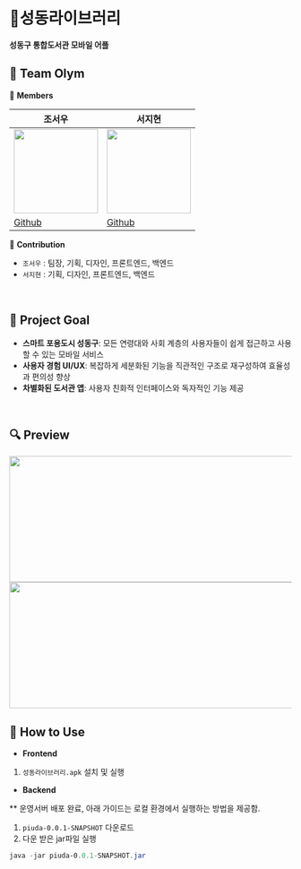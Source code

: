 # 📕성동라이브러리

**성동구 통합도서관 모바일 어플**
 <br/>
 
## 📌 Team Olym

👭 **Members**

| 조서우 | 서지현 |
| --- | --- |
| <img src="https://avatars.githubusercontent.com/u/140501944?v=4" width="150" height="150"/> | <img src="https://avatars.githubusercontent.com/u/110870960?v=4" width="150" height="150"/> |
| [Github](https://github.com/suwuim) | [Github](https://github.com/seozihyeon) | 


🌟 **Contribution**

- `조서우` : 팀장, 기획, 디자인, 프론트엔드, 백엔드
- `서지현` : 기획, 디자인, 프론트엔드, 백엔드
 <br/>

## 🎯 Project Goal

- **스마트 포용도시 성동구**:  모든 연령대와 사회 계층의 사용자들이 쉽게 접근하고 사용할 수 있는 모바일 서비스
- **사용자 경험 UI/UX**: 복잡하게 세분화된 기능을 직관적인 구조로 재구성하여 효율성과 편의성 향상
- **차별화된 도서관 앱**: 사용자 친화적 인터페이스와 독자적인 기능 제공
 <br/>

## 🔍 Preview

<img src="https://github.com/seozihyeon/PIUDA/assets/110870960/bd522305-b296-4c73-bfdf-b050ebb90286" width="685" height="225"/>
<img src="https://github.com/seozihyeon/PIUDA/assets/110870960/20fc44a4-da71-4dbd-be98-1cf0dfd99433" width="685" height="225"/>
 <br/>

## 🔧 How to Use

- **Frontend**
1. `성동라이브러리.apk` 설치 및 실행

- **Backend**

 ** 운영서버 배포 완료, 아래 가이드는 로컬 환경에서 실행하는 방법을 제공함.

1. `piuda-0.0.1-SNAPSHOT` 다운로드
2. 다운 받은 jar파일 실행

```powershell
java -jar piuda-0.0.1-SNAPSHOT.jar
```
